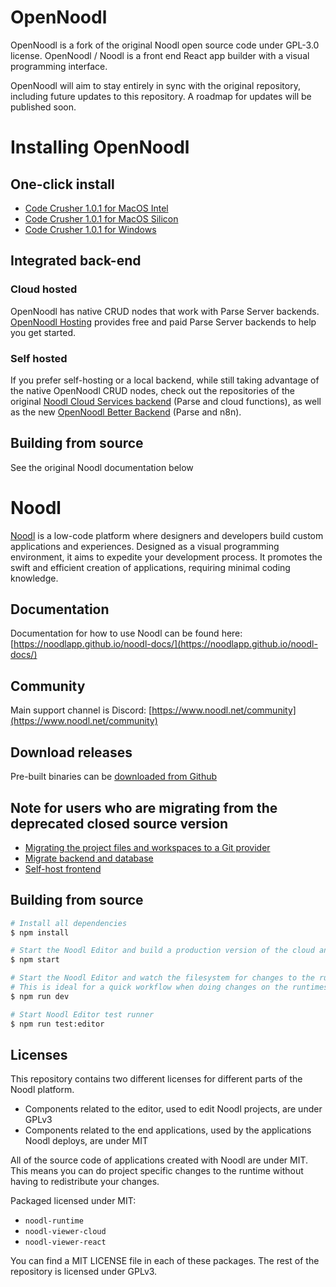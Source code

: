 # OpenNoodl

OpenNoodl is a fork of the original Noodl open source code under GPL-3.0 license. OpenNoodl / Noodl is a front end React app builder with a visual programming interface. 

OpenNoodl will aim to stay entirely in sync with the original repository, including future updates to this repository. A roadmap for updates will be published soon.

# Installing OpenNoodl

## One-click install

* [Code Crusher 1.0.1 for MacOS Intel](https://drive.google.com/file/d/11XPs0GjmNdQ4NxQLrtW5hlDqo21Fj_bs/view?usp=sharing)
* [Code Crusher 1.0.1 for MacOS Silicon](https://drive.google.com/file/d/1sGhGTTMTSS-1LBnFPfyg_eWxDPLaUexy/view?usp=sharing)
* [Code Crusher 1.0.1 for Windows](https://drive.google.com/file/d/10N8lZ-NlAO_Cr6Wi1o0CJHVepuVTpEtj/view?usp=drive_link)

## Integrated back-end

### Cloud hosted

OpenNoodl has native CRUD nodes that work with Parse Server backends. [OpenNoodl Hosting](https://opennoodl-hosting.com) provides free and paid Parse Server backends to help you get started.

### Self hosted

If you prefer self-hosting or a local backend, while still taking advantage of the native OpenNoodl CRUD nodes, check out the repositories of the original [Noodl Cloud Services backend](https://github.com/The-Low-Code-Foundation/opennoodl-cloudservice) (Parse and cloud functions), as well as the new [OpenNoodl Better Backend](https://github.com/The-Low-Code-Foundation/opennoodl-better-backend) (Parse and n8n).

## Building from source

See the original Noodl documentation below

# Noodl

[Noodl](https://noodl.net) is a low-code platform where designers and developers build custom applications and experiences. Designed as a visual programming environment, it aims to expedite your development process. It promotes the swift and efficient creation of applications, requiring minimal coding knowledge.

## Documentation
Documentation for how to use Noodl can be found here:
[https://noodlapp.github.io/noodl-docs/](https://noodlapp.github.io/noodl-docs/)

## Community
Main support channel is Discord: [https://www.noodl.net/community](https://www.noodl.net/community)

## Download releases
Pre-built binaries can be [downloaded from Github](https://github.com/noodlapp/noodl/releases)

## Note for users who are migrating from the deprecated closed source version
- [Migrating the project files and workspaces to a Git provider](https://noodlapp.github.io/noodl-docs/docs/guides/collaboration/migrating-from-noodl-hosted-git)
- [Migrate backend and database](https://noodlapp.github.io/noodl-docs/docs/guides/deploy/using-an-external-backend#migrating-from-a-noodl-cloud-service)
- [Self-host frontend](https://noodlapp.github.io/noodl-docs/docs/guides/deploy/hosting-frontend)

## Building from source

```bash
# Install all dependencies
$ npm install

# Start the Noodl Editor and build a production version of the cloud and react runtime (useful when running Noodl from source but want to deploy to production)
$ npm start

# Start the Noodl Editor and watch the filesystem for changes to the runtimes. Development versions of the runtimes, not meant for production (mostly due to source maps and file size)
# This is ideal for a quick workflow when doing changes on the runtimes.
$ npm run dev

# Start Noodl Editor test runner
$ npm run test:editor
```

## Licenses
This repository contains two different licenses for different parts of the Noodl platform.

- Components related to the editor, used to edit Noodl projects, are under GPLv3
- Components related to the end applications, used by the applications Noodl deploys, are under MIT

All of the source code of applications created with Noodl are under MIT. This means you can do project specific changes to the runtime without having to redistribute your changes.

Packaged licensed under MIT:
- `noodl-runtime`
- `noodl-viewer-cloud`
- `noodl-viewer-react`
  
You can find a MIT LICENSE file in each of these packages. The rest of the repository is licensed under GPLv3.
